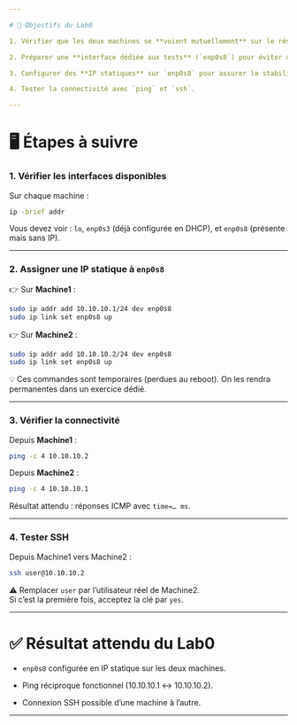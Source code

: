 ```yaml
---

# 🎯 Objectifs du Lab0

1. Vérifier que les deux machines se **voient mutuellement** sur le réseau.

2. Préparer une **interface dédiée aux tests** (`enp0s8`) pour éviter d’impacter votre connexion Internet (qui passe par `enp0s3`).

3. Configurer des **IP statiques** sur `enp0s8` pour assurer la stabilité des tests.

4. Tester la connectivité avec `ping` et `ssh`.

---
```


# 🖥️ Étapes à suivre

### 1. Vérifier les interfaces disponibles

Sur chaque machine :

```bash
ip -brief addr
```

Vous devez voir : `lo`, `enp0s3` (déjà configurée en DHCP), et `enp0s8` (présente mais sans IP).

---

### 2. Assigner une IP statique à `enp0s8`

👉 Sur **Machine1** :

```bash
sudo ip addr add 10.10.10.1/24 dev enp0s8
sudo ip link set enp0s8 up
```

👉 Sur **Machine2** :

```bash
sudo ip addr add 10.10.10.2/24 dev enp0s8
sudo ip link set enp0s8 up
```

💡 Ces commandes sont temporaires (perdues au reboot). On les rendra permanentes dans un exercice dédié.

---

### 3. Vérifier la connectivité

Depuis **Machine1** :

```bash
ping -c 4 10.10.10.2
```

Depuis **Machine2** :

```bash
ping -c 4 10.10.10.1
```

Résultat attendu : réponses ICMP avec `time=… ms`.

---

### 4. Tester SSH

Depuis Machine1 vers Machine2 :

```bash
ssh user@10.10.10.2
```

⚠️ Remplacer `user` par l’utilisateur réel de Machine2.  
Si c’est la première fois, acceptez la clé par `yes`.

---

# ✅ Résultat attendu du Lab0

- `enp0s8` configurée en IP statique sur les deux machines.

- Ping réciproque fonctionnel (10.10.10.1 ↔ 10.10.10.2).

- Connexion SSH possible d’une machine à l’autre.

---
